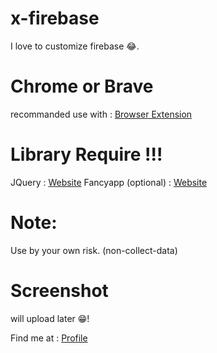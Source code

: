 # x-firebase
I love to customize firebase 😂.
# Chrome or Brave
recommanded use with : [Browser Extension](https://tenrabbits.github.io/user-js-css-docs)

# Library Require !!!
JQuery : [Website](https://jquery.com)
Fancyapp (optional) : [Website](https://fancyapps.com/fancybox)

# Note:
Use by your own risk.
(non-collect-data)

# Screenshot
  will upload later 😁!

Find me at : [Profile](https://x.com/tt_lysari)
